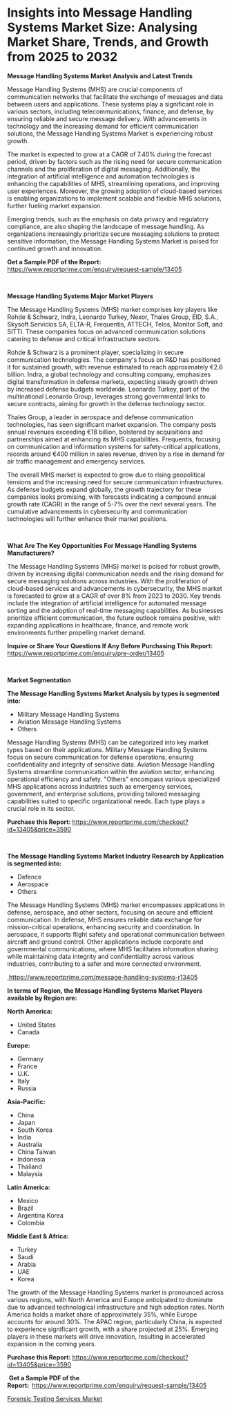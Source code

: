 <p><h1>Insights into Message Handling Systems Market Size: Analysing Market Share, Trends, and Growth from 2025 to 2032</h1></p><p><strong>Message Handling Systems Market Analysis and Latest Trends</strong></p>
<p><p>Message Handling Systems (MHS) are crucial components of communication networks that facilitate the exchange of messages and data between users and applications. These systems play a significant role in various sectors, including telecommunications, finance, and defense, by ensuring reliable and secure message delivery. With advancements in technology and the increasing demand for efficient communication solutions, the Message Handling Systems Market is experiencing robust growth.</p><p>The market is expected to grow at a CAGR of 7.40% during the forecast period, driven by factors such as the rising need for secure communication channels and the proliferation of digital messaging. Additionally, the integration of artificial intelligence and automation technologies is enhancing the capabilities of MHS, streamlining operations, and improving user experiences. Moreover, the growing adoption of cloud-based services is enabling organizations to implement scalable and flexible MHS solutions, further fueling market expansion. </p><p>Emerging trends, such as the emphasis on data privacy and regulatory compliance, are also shaping the landscape of message handling. As organizations increasingly prioritize secure messaging solutions to protect sensitive information, the Message Handling Systems Market is poised for continued growth and innovation.</p></p>
<p><strong>Get a Sample PDF of the Report:&nbsp;</strong> <a href="https://www.reportprime.com/enquiry/request-sample/13405?utm_campaign=3345&utm_medium=2&utm_source=Github&utm_content=ia&utm_term=20032025&utm_id=message-handling-systems">https://www.reportprime.com/enquiry/request-sample/13405</a></p>
<p>&nbsp;</p>
<p><strong>Message Handling Systems Major Market Players</strong></p>
<p><p>The Message Handling Systems (MHS) market comprises key players like Rohde & Schwarz, Indra, Leonardo Turkey, Nexor, Thales Group, EID, S.A., Skysoft Servicios SA, ELTA-R, Frequentis, ATTECH, Telos, Monitor Soft, and SITTI. These companies focus on advanced communication solutions catering to defense and critical infrastructure sectors.</p><p>Rohde & Schwarz is a prominent player, specializing in secure communication technologies. The company's focus on R&D has positioned it for sustained growth, with revenue estimated to reach approximately €2.6 billion. Indra, a global technology and consulting company, emphasizes digital transformation in defense markets, expecting steady growth driven by increased defense budgets worldwide. Leonardo Turkey, part of the multinational Leonardo Group, leverages strong governmental links to secure contracts, aiming for growth in the defense technology sector.</p><p>Thales Group, a leader in aerospace and defense communication technologies, has seen significant market expansion. The company posts annual revenues exceeding €18 billion, bolstered by acquisitions and partnerships aimed at enhancing its MHS capabilities. Frequentis, focusing on communication and information systems for safety-critical applications, records around €400 million in sales revenue, driven by a rise in demand for air traffic management and emergency services.</p><p>The overall MHS market is expected to grow due to rising geopolitical tensions and the increasing need for secure communication infrastructures. As defense budgets expand globally, the growth trajectory for these companies looks promising, with forecasts indicating a compound annual growth rate (CAGR) in the range of 5-7% over the next several years. The cumulative advancements in cybersecurity and communication technologies will further enhance their market positions.</p></p>
<p>&nbsp;</p>
<p><strong>What Are The Key Opportunities For Message Handling Systems Manufacturers?</strong></p>
<p><p>The Message Handling Systems (MHS) market is poised for robust growth, driven by increasing digital communication needs and the rising demand for secure messaging solutions across industries. With the proliferation of cloud-based services and advancements in cybersecurity, the MHS market is forecasted to grow at a CAGR of over 8% from 2023 to 2030. Key trends include the integration of artificial intelligence for automated message sorting and the adoption of real-time messaging capabilities. As businesses prioritize efficient communication, the future outlook remains positive, with expanding applications in healthcare, finance, and remote work environments further propelling market demand.</p></p>
<p><strong>Inquire or Share Your Questions If Any Before Purchasing This Report:</strong> <a href="https://www.reportprime.com/enquiry/pre-order/13405?utm_campaign=3345&utm_medium=2&utm_source=Github&utm_content=ia&utm_term=20032025&utm_id=message-handling-systems">https://www.reportprime.com/enquiry/pre-order/13405</a></p>
<p>&nbsp;</p>
<p><strong>Market Segmentation</strong></p>
<p><strong>The Message Handling Systems Market Analysis by types is segmented into:</strong></p>
<p><ul><li>Military Message Handling Systems</li><li>Aviation Message Handling Systems</li><li>Others</li></ul></p>
<p><p>Message Handling Systems (MHS) can be categorized into key market types based on their applications. Military Message Handling Systems focus on secure communication for defense operations, ensuring confidentiality and integrity of sensitive data. Aviation Message Handling Systems streamline communication within the aviation sector, enhancing operational efficiency and safety. "Others" encompass various specialized MHS applications across industries such as emergency services, government, and enterprise solutions, providing tailored messaging capabilities suited to specific organizational needs. Each type plays a crucial role in its sector.</p></p>
<p><strong>Purchase this Report:&nbsp;</strong><a href="https://www.reportprime.com/checkout?id=13405&price=3590&utm_campaign=3345&utm_medium=2&utm_source=Github&utm_content=ia&utm_term=20032025&utm_id=message-handling-systems">https://www.reportprime.com/checkout?id=13405&price=3590</a></p>
<p>&nbsp;</p>
<p><strong>The Message Handling Systems Market Industry Research by Application is segmented into:</strong></p>
<p><ul><li>Defence</li><li>Aerospace</li><li>Others</li></ul></p>
<p><p>The Message Handling Systems (MHS) market encompasses applications in defense, aerospace, and other sectors, focusing on secure and efficient communication. In defense, MHS ensures reliable data exchange for mission-critical operations, enhancing security and coordination. In aerospace, it supports flight safety and operational communication between aircraft and ground control. Other applications include corporate and governmental communications, where MHS facilitates information sharing while maintaining data integrity and confidentiality across various industries, contributing to a safer and more connected environment.</p></p>
<p><a href="https://www.reportprime.com/message-handling-systems-r13405?utm_campaign=3345&utm_medium=2&utm_source=Github&utm_content=ia&utm_term=20032025&utm_id=message-handling-systems">&nbsp;https://www.reportprime.com/message-handling-systems-r13405</a></p>
<p><strong>In terms of Region, the Message Handling Systems Market Players available by Region are:</strong></p>
<p>
    <p> <strong> North America: </strong>
        <ul>
            <li>United States</li>
            <li>Canada</li>
        </ul>
        </p> 
    <p> <strong> Europe: </strong>
        <ul>
            <li>Germany</li>
            <li>France</li>
            <li>U.K.</li>
            <li>Italy</li>
            <li>Russia</li>
        </ul>
        </p> 
    <p> <strong> Asia-Pacific: </strong>
        <ul>
            <li>China</li>
            <li>Japan</li>
            <li>South Korea</li>
            <li>India</li>
            <li>Australia</li>
            <li>China Taiwan</li>
            <li>Indonesia</li>
            <li>Thailand</li>
            <li>Malaysia</li>
        </ul>
        </p> 
    <p> <strong> Latin America: </strong>
        <ul>
            <li>Mexico</li>
            <li>Brazil</li>
            <li>Argentina Korea</li>
            <li>Colombia</li>
        </ul>
        </p> 
    <p> <strong> Middle East & Africa: </strong>
        <ul>
            <li>Turkey</li>
            <li>Saudi</li>
            <li>Arabia</li>
            <li>UAE</li>
            <li>Korea</li>
        </ul>
    </p>
    </p>
<p><p>The growth of the Message Handling Systems market is pronounced across various regions, with North America and Europe anticipated to dominate due to advanced technological infrastructure and high adoption rates. North America holds a market share of approximately 35%, while Europe accounts for around 30%. The APAC region, particularly China, is expected to experience significant growth, with a share projected at 25%. Emerging players in these markets will drive innovation, resulting in accelerated expansion in the coming years.</p></p>
<p><strong>Purchase this Report: </strong><a href="https://www.reportprime.com/checkout?id=13405&price=3590&utm_campaign=3345&utm_medium=2&utm_source=Github&utm_content=ia&utm_term=20032025&utm_id=message-handling-systems">https://www.reportprime.com/checkout?id=13405&price=3590</a></p>
<p>&nbsp;<strong>Get a Sample PDF of the Report:&nbsp;&nbsp;</strong><a href="https://www.reportprime.com/enquiry/request-sample/13405?utm_campaign=3345&utm_medium=2&utm_source=Github&utm_content=ia&utm_term=20032025&utm_id=message-handling-systems">https://www.reportprime.com/enquiry/request-sample/13405</a></p>
<p><strong></strong></p>
<p><p><a href="https://github.com/biyajausenik/Market-Research-Report-List-1/blob/main/forensic-testing-services-market.md?utm_campaign=3345&utm_medium=2&utm_source=Github&utm_content=ia&utm_term=20032025&utm_id=message-handling-systems">Forensic Testing Services Market</a></p></p>